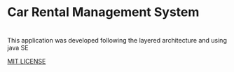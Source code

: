 # Car Rental Management System <h1>

This application was developed following the layered architecture and using
java SE  

[MIT LICENSE](LICENSE)